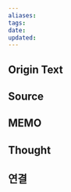 ```yaml
---
aliases: 
tags: 
date: 
updated:
---
```



## Origin Text


## Source


## MEMO


## Thought


## 연결
